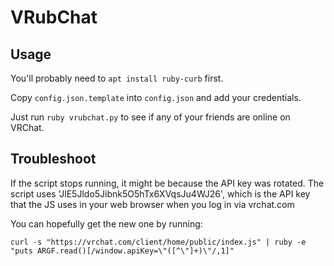 # VRubChat

## Usage

You'll probably need to `apt install ruby-curb` first.

Copy `config.json.template` into `config.json` and add your credentials.

Just run `ruby vrubchat.py` to see if any of your friends are online on VRChat.

## Troubleshoot

If the script stops running, it might be because the API key was rotated.
The script uses 'JlE5Jldo5Jibnk5O5hTx6XVqsJu4WJ26', which is the API key that the JS uses in your web browser when you log in via vrchat.com

You can hopefully get the new one by running:

`curl -s "https://vrchat.com/client/home/public/index.js" | ruby -e "puts ARGF.read()[/window.apiKey=\"([^\"]+)\"/,1]"`
